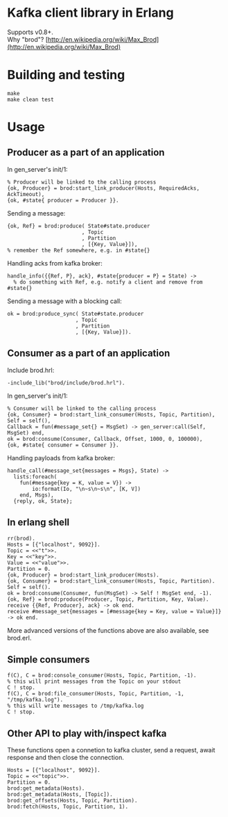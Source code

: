 # Kafka client library in Erlang
Supports v0.8+.  
Why "brod"? [http://en.wikipedia.org/wiki/Max_Brod](http://en.wikipedia.org/wiki/Max_Brod)

# Building and testing
    make
    make clean test

# Usage
## Producer as a part of an application

In gen_server's init/1:

    % Producer will be linked to the calling process
    {ok, Producer} = brod:start_link_producer(Hosts, RequiredAcks, AckTimeout),
    {ok, #state{ producer = Producer }}.

Sending a message:

    {ok, Ref} = brod:produce( State#state.producer
                            , Topic
                            , Partition
                            , [{Key, Value}]),
    % remember the Ref somewhere, e.g. in #state{}

Handling acks from kafka broker:

    handle_info({{Ref, P}, ack}, #state{producer = P} = State) ->
      % do something with Ref, e.g. notify a client and remove from #state{}

Sending a message with a blocking call:

    ok = brod:produce_sync( State#state.producer
                          , Topic
                          , Partition
                          , [{Key, Value}]).

## Consumer as a part of an application

Include brod.hrl:

    -include_lib("brod/include/brod.hrl").

In gen_server's init/1:

    % Consumer will be linked to the calling process
    {ok, Consumer} = brod:start_link_consumer(Hosts, Topic, Partition),
    Self = self(),
    Callback = fun(#message_set{} = MsgSet) -> gen_server:call(Self, MsgSet) end,
    ok = brod:consume(Consumer, Callback, Offset, 1000, 0, 100000),
    {ok, #state{ consumer = Consumer }}.

Handling payloads from kafka broker:

    handle_call(#message_set{messages = Msgs}, State) ->
      lists:foreach(
        fun(#message{key = K, value = V}) ->
            io:format(Io, "\n~s\n~s\n", [K, V])
        end, Msgs),
      {reply, ok, State};

## In erlang shell
    rr(brod).
    Hosts = [{"localhost", 9092}].
    Topic = <<"t">>.
    Key = <<"key">>.
    Value = <<"value">>.
    Partition = 0.
    {ok, Producer} = brod:start_link_producer(Hosts).
    {ok, Consumer} = brod:start_link_consumer(Hosts, Topic, Partition).
    Self = self().
    ok = brod:consume(Consumer, fun(MsgSet) -> Self ! MsgSet end, -1).
    {ok, Ref} = brod:produce(Producer, Topic, Partition, Key, Value).
    receive {{Ref, Producer}, ack} -> ok end.
    receive #message_set{messages = [#message{key = Key, value = Value}]} -> ok end.

More advanced versions of the functions above are also available, see brod.erl.

## Simple consumers
    f(C), C = brod:console_consumer(Hosts, Topic, Partition, -1).
    % this will print messages from the Topic on your stdout
    C ! stop.
    f(C), C = brod:file_consumer(Hosts, Topic, Partition, -1, "/tmp/kafka.log").
    % this will write messages to /tmp/kafka.log
    C ! stop.

## Other API to play with/inspect kafka
These functions open a connetion to kafka cluster, send a request,
await response and then close the connection.

    Hosts = [{"localhost", 9092}].
    Topic = <<"topic">>.
    Partition = 0.
    brod:get_metadata(Hosts).
    brod:get_metadata(Hosts, [Topic]).
    brod:get_offsets(Hosts, Topic, Partition).
    brod:fetch(Hosts, Topic, Partition, 1).
